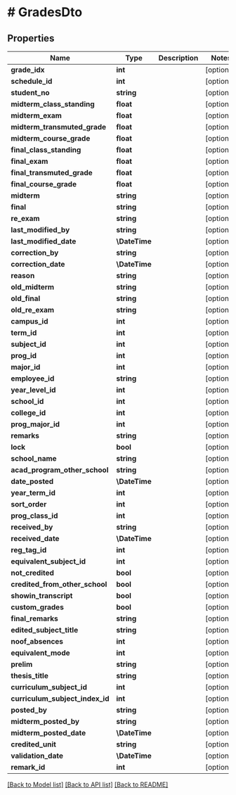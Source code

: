 # # GradesDto

## Properties

Name | Type | Description | Notes
------------ | ------------- | ------------- | -------------
**grade_idx** | **int** |  | [optional]
**schedule_id** | **int** |  | [optional]
**student_no** | **string** |  | [optional]
**midterm_class_standing** | **float** |  | [optional]
**midterm_exam** | **float** |  | [optional]
**midterm_transmuted_grade** | **float** |  | [optional]
**midterm_course_grade** | **float** |  | [optional]
**final_class_standing** | **float** |  | [optional]
**final_exam** | **float** |  | [optional]
**final_transmuted_grade** | **float** |  | [optional]
**final_course_grade** | **float** |  | [optional]
**midterm** | **string** |  | [optional]
**final** | **string** |  | [optional]
**re_exam** | **string** |  | [optional]
**last_modified_by** | **string** |  | [optional]
**last_modified_date** | **\DateTime** |  | [optional]
**correction_by** | **string** |  | [optional]
**correction_date** | **\DateTime** |  | [optional]
**reason** | **string** |  | [optional]
**old_midterm** | **string** |  | [optional]
**old_final** | **string** |  | [optional]
**old_re_exam** | **string** |  | [optional]
**campus_id** | **int** |  | [optional]
**term_id** | **int** |  | [optional]
**subject_id** | **int** |  | [optional]
**prog_id** | **int** |  | [optional]
**major_id** | **int** |  | [optional]
**employee_id** | **string** |  | [optional]
**year_level_id** | **int** |  | [optional]
**school_id** | **int** |  | [optional]
**college_id** | **int** |  | [optional]
**prog_major_id** | **int** |  | [optional]
**remarks** | **string** |  | [optional]
**lock** | **bool** |  | [optional]
**school_name** | **string** |  | [optional]
**acad_program_other_school** | **string** |  | [optional]
**date_posted** | **\DateTime** |  | [optional]
**year_term_id** | **int** |  | [optional]
**sort_order** | **int** |  | [optional]
**prog_class_id** | **int** |  | [optional]
**received_by** | **string** |  | [optional]
**received_date** | **\DateTime** |  | [optional]
**reg_tag_id** | **int** |  | [optional]
**equivalent_subject_id** | **int** |  | [optional]
**not_credited** | **bool** |  | [optional]
**credited_from_other_school** | **bool** |  | [optional]
**showin_transcript** | **bool** |  | [optional]
**custom_grades** | **bool** |  | [optional]
**final_remarks** | **string** |  | [optional]
**edited_subject_title** | **string** |  | [optional]
**noof_absences** | **int** |  | [optional]
**equivalent_mode** | **int** |  | [optional]
**prelim** | **string** |  | [optional]
**thesis_title** | **string** |  | [optional]
**curriculum_subject_id** | **int** |  | [optional]
**curriculum_subject_index_id** | **int** |  | [optional]
**posted_by** | **string** |  | [optional]
**midterm_posted_by** | **string** |  | [optional]
**midterm_posted_date** | **\DateTime** |  | [optional]
**credited_unit** | **string** |  | [optional]
**validation_date** | **\DateTime** |  | [optional]
**remark_id** | **int** |  | [optional]

[[Back to Model list]](../../README.md#models) [[Back to API list]](../../README.md#endpoints) [[Back to README]](../../README.md)
